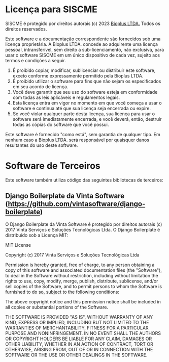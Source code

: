# Licença para SISCME

SISCME é protegido por direitos autorais (c) 2023 [Bioplus LTDA.](https://bioplusam.com.br/) Todos os direitos reservados.

Este software e a documentação correspondente são fornecidos sob uma licença proprietária. A Bioplus LTDA. concede ao adquirente uma licença pessoal, intransferível, sem direito a sub-licenciamento, não exclusiva, para usar o software SISCME em um único dispositivo de cada vez, sujeito aos termos e condições a seguir.

1. É proibido copiar, modificar, sublicenciar ou distribuir este software, exceto conforme expressamente permitido pela Bioplus LTDA.
2. É proibido utilizar o software para fins que não sejam os especificados em seu acordo de licença.
3. Você deve garantir que seu uso do software esteja em conformidade com todas as leis aplicáveis e regulamentos legais.
4. Esta licença entra em vigor no momento em que você começa a usar o software e continua até que sua licença seja encerrada ou expire.
5. Se você violar qualquer parte desta licença, sua licença para usar o software será imediatamente encerrada, e você deverá, então, destruir todas as cópias do software que você possui.

Este software é fornecido "como está", sem garantia de qualquer tipo. Em nenhum caso a Bioplus LTDA. será responsável por quaisquer danos resultantes do uso deste software.

# Software de Terceiros

Este software também utiliza código das seguintes bibliotecas de terceiros:

## Django Boilerplate da Vinta Software (https://github.com/vintasoftware/django-boilerplate)

O Django Boilerplate da Vinta Software é protegido por direitos autorais (c) 2017 Vinta Serviços e Soluções Tecnológicas Ltda. O Django Boilerplate é distribuído sob a Licença MIT:

MIT License

Copyright (c) 2017 Vinta Serviços e Soluções Tecnológicas Ltda

Permission is hereby granted, free of charge, to any person obtaining a copy
of this software and associated documentation files (the "Software"), to deal
in the Software without restriction, including without limitation the rights
to use, copy, modify, merge, publish, distribute, sublicense, and/or sell
copies of the Software, and to permit persons to whom the Software is
furnished to do so, subject to the following conditions:

The above copyright notice and this permission notice shall be included in all
copies or substantial portions of the Software.

THE SOFTWARE IS PROVIDED "AS IS", WITHOUT WARRANTY OF ANY KIND, EXPRESS OR
IMPLIED, INCLUDING BUT NOT LIMITED TO THE WARRANTIES OF MERCHANTABILITY,
FITNESS FOR A PARTICULAR PURPOSE AND NONINFRINGEMENT. IN NO EVENT SHALL THE
AUTHORS OR COPYRIGHT HOLDERS BE LIABLE FOR ANY CLAIM, DAMAGES OR OTHER
LIABILITY, WHETHER IN AN ACTION OF CONTRACT, TORT OR OTHERWISE, ARISING FROM,
OUT OF OR IN CONNECTION WITH THE SOFTWARE OR THE USE OR OTHER DEALINGS IN THE
SOFTWARE.
